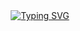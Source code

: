 <div align="center">
  <a href="https://git.io/typing-svg"><img src="https://readme-typing-svg.demolab.com?font=Fira+Code&size=25&pause=1000&color=830513&center=true&width=435&lines=Hello%2C+World!" alt="Typing SVG" /></a>
<br>
